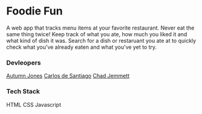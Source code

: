 # Foodie Fun
A web app that tracks menu items at your favorite restaurant. Never eat the same thing twice! Keep track of what you ate, how much you liked it and what kind of dish it was. Search for a dish or restaruant you ate at to quickly check what you've already eaten and what you've yet to try.


### Devleopers
  [Autumn Jones](https://github.com/Au-Jones)
  [Carlos de Santiago](https://github.com/HeyClos)
  [Chad Jemmett](https://github.com/ceejaay)


### Tech Stack
  HTML
  CSS
  Javascript
